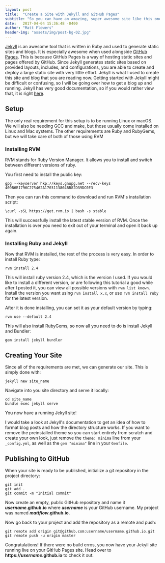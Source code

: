 ```yaml
---
layout: post
title:  "Create a Site with Jekyll and GitHub Pages"
subtitle: "So you can have an amazing, super awesome site like this one."
date:   2017-04-04 15:36:48 -0400
author: "Matt Flowers"
header-img: "assets/img/post-bg-02.jpg"
---
```


[Jekyll](https://jekyllrb.com/) is an awesome tool that is written in Ruby and used to generate 
static sites and blogs.
It is especially awesome when used alongside [GitHub Pages](https://pages.github.com/). This is because GitHub Pages is a way of
hosting static sites and pages offered by GitHub. Since Jekyll generates static sites based on provided
layouts, includes, and configurations, you are able to create and deploy a large static site with very
little effort. Jekyll is what I used to create this site and blog that you are reading now. Getting
started with Jekyll might be difficult or confusing, so I will be going over how to get a blog up and
running. Jekyll has very good documentation, so if you would rather view that, it is right [here](https://jekyllrb.com/docs/home/).

## Setup

The only real requirement for this setup is to be running Linux or macOS. We will also be needing GCC and make, but those usually come installed on Linux and Mac systems. The other requirements are Ruby and RubyGems, but we will take care of both of those using RVM

### Installing RVM

RVM stands for Ruby Version Manager. It allows you to install and switch between different versions of ruby.

You first need to install the public key:

```
gpg --keyserver hkp://keys.gnupg.net --recv-keys 409B6B1796C275462A1703113804BB82D39DC0E3
```

Then you can run this command to download and run RVM's installation script:

```
\curl -sSL https://get.rvm.io | bash -s stable
```

This will successfully install the latest stable version of RVM. Once the installation is over you need to exit out of your terminal and open it back up again.

### Installing Ruby and Jekyll

Now that RVM is installed, the rest of the process is very easy. In order to install Ruby
type:
```
rvm install 2.4
```

This will install ruby version 2.4, which is the version I used. If you would like to install
a different version, or are following this tutorial a good while after I posted it, you can
view all possible versions with `rvm list known`. Install the version you want using
`rvm install x.x`, or use `rvm install ruby` for the latest version.

After it is done installing, you can set it as your default version by typing:
```
rvm use --default 2.4
```

This will also install RubyGems, so now all you need to do is install Jekyll and Bundler:

```
gem install jekyll bundler
```

## Creating Your Site

Since all of the requirements are met, we can generate our site. This is simply done with:
```
jekyll new site_name
```

Navigate into you site directory and serve it locally:
```
cd site_name
bundle exec jekyll serve
```

You now have a running Jekyll site!

I would take a look at Jekyll's documentation to get an idea of how to format blog posts and how the directory
structure works. If you want to remove the preinstalled theme so you can start entirely from scratch and create
your own look, just remove the `theme: minima` line from your `_config.yml`, as well as the `gem "minima"` line
in your `Gemfile`.

## Publishing to GitHub

When your site is ready to be published, initialize a git repository in the project directory:

```
git init
git add .
git commit -m "Initial commit"
```

Now create an empty, public GitHub repository and name it __*username*.github.io__ where __*username*__ is your
GitHub username. My project was named __*mattflow*.github.io__.

Now go back to your project and add the repository as a remote and push:

```
git remote add origin git@github.com:username/username.github.io.git
git remote push -u origin master
```

Congratulations! If there were no build erros, you now have your Jekyll site running live on your GitHub
Pages site. Head over to __https://*username*.github.io__ to check it out.